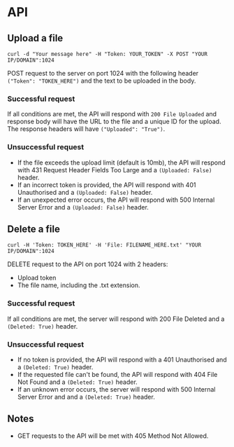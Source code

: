 # API
## Upload a file
```curl -d "Your message here" -H "Token: YOUR_TOKEN" -X POST "YOUR IP/DOMAIN":1024```

POST request to the server on port 1024 with the following header `("Token": "TOKEN_HERE")`
and the text to be uploaded in the body.  

### Successful request
If all conditions are met, the API will respond with `200 File Uploaded` and response body will have the URL to the file and a unique ID for the upload. The response headers will have `("Uploaded": "True")`.  

### Unsuccessful request
- If the file exceeds the upload limit (default is 10mb), the API will respond with 431 Request Header Fields Too Large and a `(Uploaded: False)` header.
- If an incorrect token is provided, the API will respond with 401 Unauthorised and a `(Uploaded: False)` header.
- If an unexpected error occurs, the API will respond with 500 Internal Server Error and a `(Uploaded: False)` header.

## Delete a file
```curl -H 'Token: TOKEN_HERE' -H 'File: FILENAME_HERE.txt' "YOUR IP/DOMAIN":1024```

DELETE request to the API on port 1024 with 2 headers:
- Upload token
- The file name, including the .txt extension.

### Successful request
If all conditions are met, the server will respond with 200 File Deleted and a `(Deleted: True)` header.

### Unsuccessful request
- If no token is provided, the API will respond with a 401 Unauthorised and a `(Deleted: True)` header.  
-  If the requested file can't be found, the API will respond with 404 File Not Found and a `(Deleted: True)` header. 
- If an unknown error occurs, the server will respond with 500 Internal Server Error and and a `(Deleted: True)` header. 

## Notes
- GET requests to the API will be met with 405 Method Not Allowed.